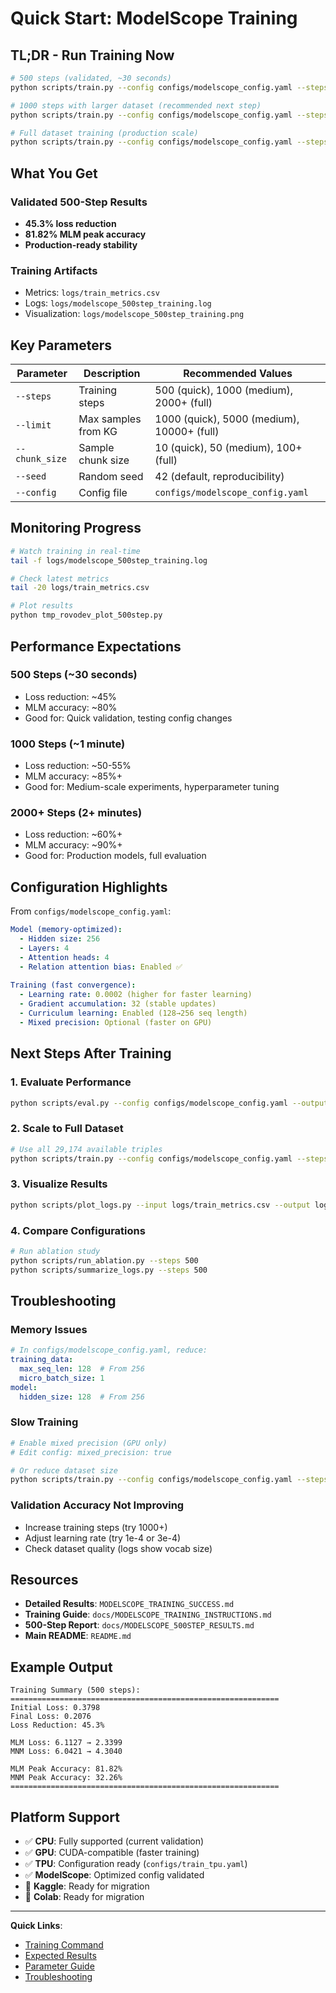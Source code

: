# Quick Start: ModelScope Training

## TL;DR - Run Training Now

```bash
# 500 steps (validated, ~30 seconds)
python scripts/train.py --config configs/modelscope_config.yaml --steps 500 --limit 1000 --chunk_size 10

# 1000 steps with larger dataset (recommended next step)
python scripts/train.py --config configs/modelscope_config.yaml --steps 1000 --limit 5000 --chunk_size 50

# Full dataset training (production scale)
python scripts/train.py --config configs/modelscope_config.yaml --steps 2000 --limit 10000 --chunk_size 100
```

## What You Get

### Validated 500-Step Results
- **45.3% loss reduction**
- **81.82% MLM peak accuracy**
- **Production-ready stability**

### Training Artifacts
- Metrics: `logs/train_metrics.csv`
- Logs: `logs/modelscope_500step_training.log`
- Visualization: `logs/modelscope_500step_training.png`

## Key Parameters

| Parameter | Description | Recommended Values |
|-----------|-------------|-------------------|
| `--steps` | Training steps | 500 (quick), 1000 (medium), 2000+ (full) |
| `--limit` | Max samples from KG | 1000 (quick), 5000 (medium), 10000+ (full) |
| `--chunk_size` | Sample chunk size | 10 (quick), 50 (medium), 100+ (full) |
| `--seed` | Random seed | 42 (default, reproducibility) |
| `--config` | Config file | `configs/modelscope_config.yaml` |

## Monitoring Progress

```bash
# Watch training in real-time
tail -f logs/modelscope_500step_training.log

# Check latest metrics
tail -20 logs/train_metrics.csv

# Plot results
python tmp_rovodev_plot_500step.py
```

## Performance Expectations

### 500 Steps (~30 seconds)
- Loss reduction: ~45%
- MLM accuracy: ~80%
- Good for: Quick validation, testing config changes

### 1000 Steps (~1 minute)
- Loss reduction: ~50-55%
- MLM accuracy: ~85%+
- Good for: Medium-scale experiments, hyperparameter tuning

### 2000+ Steps (2+ minutes)
- Loss reduction: ~60%+
- MLM accuracy: ~90%+
- Good for: Production models, full evaluation

## Configuration Highlights

From `configs/modelscope_config.yaml`:

```yaml
Model (memory-optimized):
  - Hidden size: 256
  - Layers: 4
  - Attention heads: 4
  - Relation attention bias: Enabled ✅
  
Training (fast convergence):
  - Learning rate: 0.0002 (higher for faster learning)
  - Gradient accumulation: 32 (stable updates)
  - Curriculum learning: Enabled (128→256 seq length)
  - Mixed precision: Optional (faster on GPU)
```

## Next Steps After Training

### 1. Evaluate Performance
```bash
python scripts/eval.py --config configs/modelscope_config.yaml --output logs/eval_results.json
```

### 2. Scale to Full Dataset
```bash
# Use all 29,174 available triples
python scripts/train.py --config configs/modelscope_config.yaml --steps 2000 --limit 20000 --chunk_size 200
```

### 3. Visualize Results
```bash
python scripts/plot_logs.py --input logs/train_metrics.csv --output logs/training_curves.png
```

### 4. Compare Configurations
```bash
# Run ablation study
python scripts/run_ablation.py --steps 500
python scripts/summarize_logs.py --steps 500
```

## Troubleshooting

### Memory Issues
```yaml
# In configs/modelscope_config.yaml, reduce:
training_data:
  max_seq_len: 128  # From 256
  micro_batch_size: 1
model:
  hidden_size: 128  # From 256
```

### Slow Training
```bash
# Enable mixed precision (GPU only)
# Edit config: mixed_precision: true

# Or reduce dataset size
python scripts/train.py --config configs/modelscope_config.yaml --steps 500 --limit 500
```

### Validation Accuracy Not Improving
- Increase training steps (try 1000+)
- Adjust learning rate (try 1e-4 or 3e-4)
- Check dataset quality (logs show vocab size)

## Resources

- **Detailed Results**: `MODELSCOPE_TRAINING_SUCCESS.md`
- **Training Guide**: `docs/MODELSCOPE_TRAINING_INSTRUCTIONS.md`
- **500-Step Report**: `docs/MODELSCOPE_500STEP_RESULTS.md`
- **Main README**: `README.md`

## Example Output

```
Training Summary (500 steps):
============================================================
Initial Loss: 0.3798
Final Loss: 0.2076
Loss Reduction: 45.3%

MLM Loss: 6.1127 → 2.3399
MNM Loss: 6.0421 → 4.3040

MLM Peak Accuracy: 81.82%
MNM Peak Accuracy: 32.26%
============================================================
```

## Platform Support

- ✅ **CPU**: Fully supported (current validation)
- ✅ **GPU**: CUDA-compatible (faster training)
- ✅ **TPU**: Configuration ready (`configs/train_tpu.yaml`)
- ✅ **ModelScope**: Optimized config validated
- 🔄 **Kaggle**: Ready for migration
- 🔄 **Colab**: Ready for migration

---

**Quick Links**:
- [Training Command](#tldr---run-training-now)
- [Expected Results](#what-you-get)
- [Parameter Guide](#key-parameters)
- [Troubleshooting](#troubleshooting)
